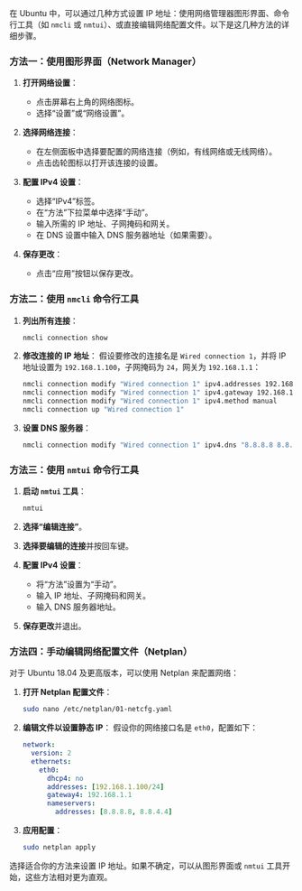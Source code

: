 在 Ubuntu 中，可以通过几种方式设置 IP 地址：使用网络管理器图形界面、命令行工具（如 `nmcli` 或 `nmtui`）、或直接编辑网络配置文件。以下是这几种方法的详细步骤。

### 方法一：使用图形界面（Network Manager）

1. **打开网络设置**：
   - 点击屏幕右上角的网络图标。
   - 选择“设置”或“网络设置”。

2. **选择网络连接**：
   - 在左侧面板中选择要配置的网络连接（例如，有线网络或无线网络）。
   - 点击齿轮图标以打开该连接的设置。

3. **配置 IPv4 设置**：
   - 选择“IPv4”标签。
   - 在“方法”下拉菜单中选择“手动”。
   - 输入所需的 IP 地址、子网掩码和网关。
   - 在 DNS 设置中输入 DNS 服务器地址（如果需要）。

4. **保存更改**：
   - 点击“应用”按钮以保存更改。

### 方法二：使用 `nmcli` 命令行工具

1. **列出所有连接**：
   ```bash
   nmcli connection show
   ```

2. **修改连接的 IP 地址**：
   假设要修改的连接名是 `Wired connection 1`，并将 IP 地址设置为 `192.168.1.100`，子网掩码为 `24`，网关为 `192.168.1.1`：
   ```bash
   nmcli connection modify "Wired connection 1" ipv4.addresses 192.168.1.100/24
   nmcli connection modify "Wired connection 1" ipv4.gateway 192.168.1.1
   nmcli connection modify "Wired connection 1" ipv4.method manual
   nmcli connection up "Wired connection 1"
   ```

3. **设置 DNS 服务器**：
   ```bash
   nmcli connection modify "Wired connection 1" ipv4.dns "8.8.8.8 8.8.4.4"
   ```

### 方法三：使用 `nmtui` 命令行工具

1. **启动 `nmtui` 工具**：
   ```bash
   nmtui
   ```

2. **选择“编辑连接”**。

3. **选择要编辑的连接**并按回车键。

4. **配置 IPv4 设置**：
   - 将“方法”设置为“手动”。
   - 输入 IP 地址、子网掩码和网关。
   - 输入 DNS 服务器地址。

5. **保存更改**并退出。

### 方法四：手动编辑网络配置文件（Netplan）

对于 Ubuntu 18.04 及更高版本，可以使用 Netplan 来配置网络：

1. **打开 Netplan 配置文件**：
   ```bash
   sudo nano /etc/netplan/01-netcfg.yaml
   ```

2. **编辑文件以设置静态 IP**：
   假设你的网络接口名是 `eth0`，配置如下：
   ```yaml
   network:
     version: 2
     ethernets:
       eth0:
         dhcp4: no
         addresses: [192.168.1.100/24]
         gateway4: 192.168.1.1
         nameservers:
           addresses: [8.8.8.8, 8.8.4.4]
   ```

3. **应用配置**：
   ```bash
   sudo netplan apply
   ```

选择适合你的方法来设置 IP 地址。如果不确定，可以从图形界面或 `nmtui` 工具开始，这些方法相对更为直观。